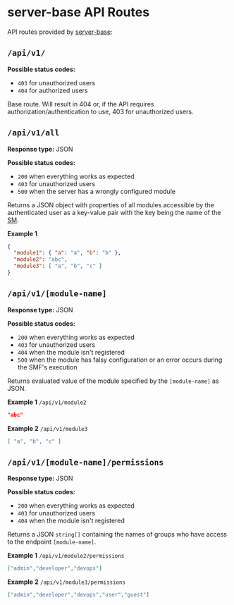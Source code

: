 # server-base API Routes

API routes provided by [server-base](/arch/modules/server-base.md):

## `/api/v1/`
**Possible status codes:**
* `403` for unauthorized users
* `404` for authorized users

Base route. Will result in 404 or, if the API requires
authorization/authentication to use, 403 for unauthorized users.

## `/api/v1/all`
**Response type:** JSON

**Possible status codes:**
* `200` when everything works as expected
* `403` for unauthorized users
* `500` when the server has a wrongly configured module

Returns a JSON object with properties of all modules accessible by the authenticated user as a key-value pair with
the key being the name of the [SM](/terminology/server-module.md).

**Example 1**
```json
{
  "module1": { "a": "a", "b": "b" },
  "module2": "abc",
  "module3": [ "a", "b", "c" ]
}
```

## `/api/v1/[module-name]`
**Response type:** JSON

**Possible status codes:**
* `200` when everything works as expected
* `403` for unauthorized users
* `404` when the module isn't registered
* `500` when the module has falsy configuration or an error occurs during the SMF's execution

Returns evaluated value of the module specified by the `[module-name]` as JSON.

**Example 1**
`/api/v1/module2`

```json
"abc"
```

**Example 2**
`/api/v1/module3`

```json
[ "a", "b", "c" ]
```

## `/api/v1/[module-name]/permissions`
**Response type:** JSON

**Possible status codes:**
* `200` when everything works as expected
* `403` for unauthorized users
* `404` when the module isn't registered

Returns a JSON `string[]` containing the names of groups who have access to the endpoint `[module-name]`.

**Example 1**
`/api/v1/module2/permissions`

```json
["admin","developer","devops"]
```

**Example 2**
`/api/v1/module3/permissions`

```json
["admin","developer","devops","user","guest"]
```
